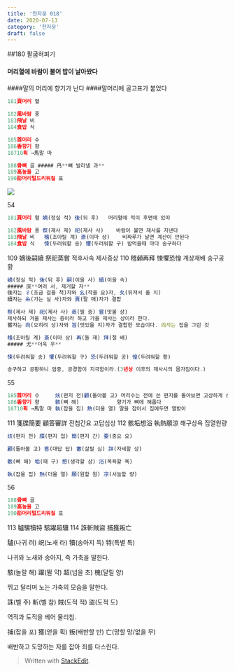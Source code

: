 ```yaml
---
title: '천자문 018'
date: 2020-07-13
category: '천자문'
draft: false
---
```

##180  팔굽혀펴기
 #### 머리혈에 바람이 불어 밥이 날아왔다
####말의 머리에 향기가 난다
####말머리에  골고표가 붙었다

```js
181頁머리 혈

182風바람 풍
183飛날 비
184食밥 식

185首머리 수
186香향기 향
18710획 →馬말 마

188骨뼈 골 ##### 冎**뼈 발라낼 과**
189高높을 고
190髟머리털드리워질 표

```
![](https://i.ibb.co/Y3cw2nN/Screen-Shot-2020-07-13-at-12-05-05-PM.png)


54
```js
181頁머리 혈 嫡(정실 적) 後(뒤 후)   머리혈에 적이 후면에 있따

182風바람 풍 祭(제사 제) 祀(제사 사)    바람이 불면 제사를 지낸다
183飛날 비   稽(조아릴 계) 斎(이마 상)    비짜루가 날면 계산이 안된다
184食밥 식   悚(두려워할 송) 懼(두려워할 구) 밥먹을때 마다 송구하다
```
109 嫡後嗣續 祭祀蒸嘗 적후사속 제사증상
110 稽顙再拜 悚懼恐惶 계상재배 송구공황
```js
嫡(정실 적) 後(뒤 후) 嗣(이을 사) 續(이을 속)
##### 庶**여러 서, 제거할 자**
後자는 彳(조금 걸을 척)자와 幺(작을 요)자, 夂(뒤져서 올 치)
續자는 糸(가는 실 사)자와 賣(팔 매)자가 결합

祭(제사 제) 祀(제사 사) 蒸(찔 증) 嘗(맛볼 상)
제사하되 겨울 제사는 증이라 하고 가을 제사는 상이라 한다.
嘗자는 尙(오히려 상)자와 旨(맛있을 지)자가 결합한 모습이다. 尙자는 집을 그린 것

稽(조아릴 계) 斎(이마 상) 再(둘 재) 拜(절 배)
##### 尤**더욱 우**

悚(두려워할 송) 懼(두려워할 구) 恐(두려워할 공) 惶(두려워할 황)

송구하고 공황하니 엄중, 공경함이 지극함이라.(3년상 이후의 제사시의 몸가짐이다.)
```
55
```js
185首머리 수     烗(편지 전)顧(돌아볼 고) 머리수는 전에 쓴 편지를 돌아보면 고상하게 쓰여있다
186香향기 향     骸(뼈 해)            향기가 뼈에 해롭다
18710획 →馬말 마 執(잡을 집) 熱(더울 열) 말을 잡아서 집에두면 열받아
```
111 箋牒簡要 顧答審詳 전첩간요 고답심상
112 骸垢想浴 執熱願涼 해구상욕 집열원량

```js
烗(편지 전) 牒(편지 첩) 簡(편지 간) 要(중요 요)

顧(돌아볼 고) 答(대답 답) 審(살필 심) 詳(자세할 상)

骸(뼈 해) 垢(때 구) 想(생각할 상) 浴(목욕할 욕)

執(잡을 집) 熱(더울 열) 願(원할 원) 凉(서늘할 량)


```
56
```js
188骨뼈 골
189高높을 고
190髟머리털드리워질 표
```
113 驢騾犢特 駭躍超驤 
114 誅斬賊盜 捕獲叛亡 

驢(나귀 려) 岲(노새 라) 犢(송아지 독) 特(특별 특)

나귀와 노새와 송아지, 즉 가축을 말한다.

駭(놀랄 해) 躍(뛸 약) 超(넘을 초) 槐(달릴 양)

뛰고 달리며 노는 가축의 모습을 말한다.

誅(벨 주) 斬(벨 참) 賊(도적 적) 盜(도적 도)

역적과 도적을 베어 물리침.

捕(잡을 포) 獲(얻을 획) 叛(배반할 반) 亡(망할 망/없을 무)

배반하고  도망하는  자를  잡아  죄를  다스린다.
> Written with [StackEdit](https://stackedit.io/).
<!--stackedit_data:
eyJoaXN0b3J5IjpbLTE2NjgxOTc0MjUsLTQyODAzMzUxNiwxMz
k0NDM5MTksLTE1MjY1NTkyMDgsLTE3MTI4MDY4NDUsLTEzMDA1
MzI3NjIsLTY5OTgxMzE1Myw3MTU5Njc5MzQsMzQ4NjE0MTE0LD
M2ODI0MzMzNCw4MjA2NDQyNjIsNDE0MzE5NzAsLTE2Njk2NzQ0
MjMsMTQxNDQ2MzYyMyw4OTI2NjAyNzksOTYyODE0NjYsLTE4NT
c2NTMwNTEsLTIxNTY5MDk5Myw3NjI4ODAzNDEsNzk3OTM0MTcx
XX0=
-->